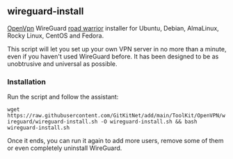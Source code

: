 ## wireguard-install
[OpenVpn](././OpenVPN)
WireGuard [road warrior](http://en.wikipedia.org/wiki/Road_warrior_%28computing%29) installer for Ubuntu, Debian, AlmaLinux, Rocky Linux, CentOS and Fedora.

This script will let you set up your own VPN server in no more than a minute, even if you haven't used WireGuard before. It has been designed to be as unobtrusive and universal as possible.

### Installation
Run the script and follow the assistant:

`wget https://raw.githubusercontent.com/GitKitNet/add/main/ToolKit/OpenVPN/wireguard/wireguard-install.sh -O wireguard-install.sh && bash wireguard-install.sh`

Once it ends, you can run it again to add more users, remove some of them or even completely uninstall WireGuard.

###

